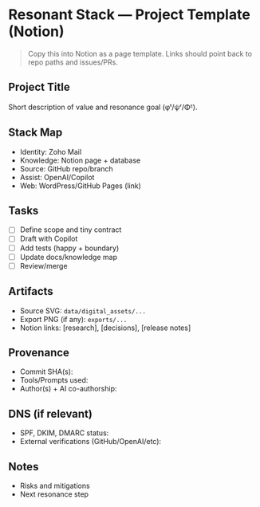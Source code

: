 # Resonant Stack — Project Template (Notion)

> Copy this into Notion as a page template. Links should point back to repo paths and issues/PRs.

## Project Title

Short description of value and resonance goal (φᵗ/ψʳ/Φᴱ).

## Stack Map

- Identity: Zoho Mail
- Knowledge: Notion page + database
- Source: GitHub repo/branch
- Assist: OpenAI/Copilot
- Web: WordPress/GitHub Pages (link)

## Tasks

- [ ] Define scope and tiny contract
- [ ] Draft with Copilot
- [ ] Add tests (happy + boundary)
- [ ] Update docs/knowledge map
- [ ] Review/merge

## Artifacts

- Source SVG: `data/digital_assets/...`
- Export PNG (if any): `exports/...`
- Notion links: [research], [decisions], [release notes]

## Provenance

- Commit SHA(s):
- Tools/Prompts used:
- Author(s) + AI co-authorship:

## DNS (if relevant)

- SPF, DKIM, DMARC status:
- External verifications (GitHub/OpenAI/etc):

## Notes

- Risks and mitigations
- Next resonance step
